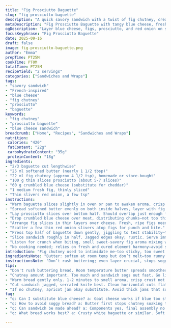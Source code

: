 ```yaml
---
title: "Fig Prosciutto Baguette"
slug: "fig-prosciutto-baguette"
description: "A quick savory sandwich with a twist of fig chutney, creamy blue cheese, and prosciutto on crusty baguette. Butter adds richness while fresh figs bring fresh acidity and sweetness. Red onion slivers punch through the sweet and salty balance. Swap cheddar for blue cheese for a tangier sharpness. Prep under 25 minutes but watch assembly for freshness and texture. A sandwich to listen to as crust crunches and cheese melts slightly against warm baguette. Aromas of cured meat mingle with fig’s fruity warmth. No gluten, nuts or eggs involved — something simple but bold with each bite."
metaDescription: "Fig Prosciutto Baguette with tangy blue cheese, fresh figs, crisp red onion, and buttery baguette layers for a savory, textured French-inspired sandwich."
ogDescription: "Layer blue cheese, figs, prosciutto, and red onion on soft buttered baguette for a quick Mediterranean style bite with bold, fresh flavors and crunch."
focusKeyphrase: "Fig Prosciutto Baguette"
date: 2025-09-16
draft: false
image: fig-prosciutto-baguette.png
author: "Emma"
prepTime: PT25M
cookTime: PT0M
totalTime: PT25M
recipeYield: "2 servings"
categories: ["Sandwiches and Wraps"]
tags:
- "savory sandwich"
- "French-inspired"
- "blue cheese"
- "fig chutney"
- "prosciutto"
- "baguette"
keywords:
- "fig chutney"
- "prosciutto baguette"
- "blue cheese sandwich"
breadcrumb: ["Home", "Recipes", "Sandwiches and Wraps"]
nutrition: 
 calories: "420"
 fatContent: "22g"
 carbohydrateContent: "35g"
 proteinContent: "18g"
ingredients:
- "2/3 baguette cut lengthwise"
- "25 ml softened butter (nearly 1 1/2 tbsp)"
- "22 ml fig chutney (approx 4 1/2 tsp), homemade or store-bought"
- "100 g thin slices prosciutto (about 5-7 slices)"
- "60 g crumbled blue cheese (substitute for cheddar)"
- "1 medium fresh fig, thinly sliced"
- "Thin slivers red onion, a few tsp"
instructions:
- "Warm baguette slices slightly in oven or pan to awaken aroma, crisp crust but not drying out."
- "Spread softened butter evenly on both inside halves, layer with fig chutney—go easy; too much overwhelms."
- "Lay prosciutto slices over bottom half. Should overlap just enough for coverage but stay delicate."
- "Drop crumbled blue cheese over meat, distributing chunks—not too thick or it dominates."
- "Arrange fig slices in thin layers over cheese. Fresh, ripe figs need gentle handling; squish means lost texture."
- "Scatter a few thin red onion slivers atop figs for punch and bite."
- "Press top half of baguette down gently, jiggling to test stability—too tight and crust breaks, too loose and filing falls."
- "Slice sandwich roughly in half. Jagged edges okay; rustic. Serve immediately or wrap tightly to keep fresh."
- "Listen for crunch when biting, smell sweet-savory fig aroma mixing with saltiness and onion sharpness."
- "No cooking needed; relies on fresh and cured element harmony—avoid sogginess by serving fast."
introduction: "Fig chutney used to intimidate me—too sticky, too sweet. Then swap cheddar for blue cheese—bolder, tangier. Ideal cheesy balance. Prosciutto’s salty bite makes magic, but delicate. Fresh figs add color, texture and slightly grassy sweetness that’s never overpowering, unlike dried varieties. Always spread butter first; keeps bread moist and stops chutney soaking in too fast. Red onion slivers give snap and a whiff of heat. Tried with caramelized onion before but too sweet overall. Fresh bread crunch is key—don’t let it get rubbery or stale—watch carefully under warming heat, no more than a few minutes. Sandwich talks to you as you eat it, aroma shifting from fatty cured meat to fig sweetness to sharp cheese tang."
ingredientsNote: "Butter: soften at room temp but don’t melt—too runny won’t spread evenly, leaving dry breadcrumbs later. Fig chutney can be swapped with apricot jam for similar fruity tang if no chutney handy. Prosciutto slices should be thin, almost translucent—not thick like ham or bacon. Blue cheese is choice ingredient here, breaks texture and taste monotony of cheddar. If sensitive to strong cheese, use mild goat cheese crumbles. Fresh figs best ripe but firm—mushy figs spoil mouthfeel; if unavailable use dried figs but hydrate them in warm water 15 minutes beforehand, then slice finely. Red onion slivers meant to bite through fat; sweet onion would lack punch, skip if indecisive but sandwich loses complexity. Baguette—any crusty white bread can work but avoid soft sandwich bread; crust needed."
instructionsNote: "Don’t rush buttering; even layer crucial, stops sogginess. Be mindful with chutney quantity; too much turns bottom sloppy. Layer ingredients, not pile—more delicate flavor layering, less mess. Sandwich feels fragile at first, press gently to test firmness, not squeeze. Cut jaggedly with serrated knife; clean horizontal cuts flatten fillings. No toasting after assembly or cheese melts too much and fig flavor gets lost. If prepping ahead, keep components separate and assemble last minute—especially figs and chutney. Listen for bread crisp crackle on biting—sign sandwich fresh. Visual cues: cheese crumbles resting atop meat, figs glossy but intact, onions barely translucent. Experience shows: freshness and texture key. Don’t rush this; it’s a sandwich with soul, takes patient hands."
tips:
- "Don't rush buttering bread. Room temperature butter spreads smoother, stops soggy spots. Spread thin, even layer inside baguette. If butter too melty, gets clumpy and crumbs stick. Keep figs firm when slicing. Soft figs lose bite, get mushy fast. Handle gently, layer thin to keep texture."
- "Chutney amount important. Too much and sandwich sogs out fast. Go light, spread like glaze, thin but enough to taste fruit. Prosciutto needs gentle layering. Overlap just barely for coverage, keep delicate feeling. Press sandwich lightly before cutting; too hard crushes figs and cheese, too loose fillings fall out."
- "Warm bread gently only. 1-2 minutes to smell aroma, crisp crust not dry. Toasting ruins texture later; cheese melts more than wanted. Blue cheese breaks cheddar monotony; stronger flavor so balance fig sweetness carefully. Red onion slivers cut sharpness and add bite, can swap for milder onion but loses punch."
- "Cut sandwich jagged, serrated knife best. Clean horizontal cuts flatten filling, makes mess. If prepping ahead, keep chutney separate and figs last minute. Cheese crumbles on meat not piled too thick. Visual cues: figs glossy and intact, cheese moist but not melting. Freshness key to flavor and texture contrast."
- "If no chutney, apricot jam okay substitute. Avoid thick jams that soak bread fast. Soft sandwich bread fails crust needed for crunch contrast. If figs not fresh ripe, hydrate dried figs first 15 minutes warm water, then slice thin. Keep components cold but not fridge chilled for best flavors pairing."
faq:
- "q: Can I substitute blue cheese? a: Goat cheese works if blue too strong. Mild crumbly cheese keeps texture but less tang. Cheddar makes sweeter sandwich, less punch. Mix cheeses for balance."
- "q: How to avoid soggy bread? a: Butter first stops chutney soaking too fast. Spread thin, not puddled. Add chutney light. Warm baguette lightly only. Assemble last minute if can. Keep fillings separate pre-assembly."
- "q: Can sandwich be made ahead? a: Components yes, final assembly no. Keep bread wrapped but dry. Fig slices last moment. Chutney sealed. Prosciutto stored cold. Assemble close to eating time for crunch and fresh flavors."
- "q: What bread works best? a: Crusty white baguette or similar. Soft sandwich bread lacks crust and crunch contrast. Crust needed for texture play. Avoid thick bread that overwhelms filling balance."

---
```

